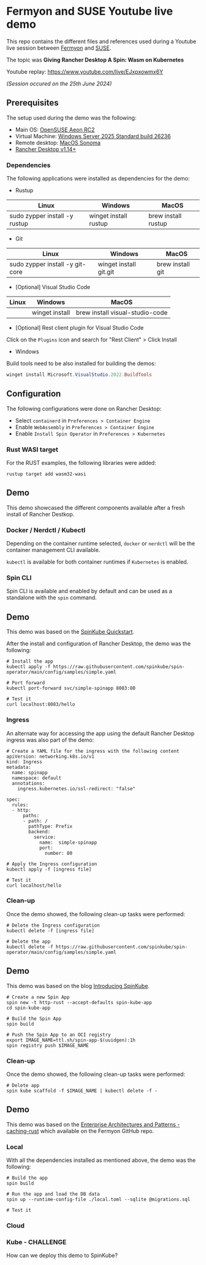 # Fermyon and SUSE Youtube live demo

This repo contains the different files and references used during a Youtube live session between [Fermyon](https://www.fermyon.com/) and [SUSE](https://www.suse.com/).

The topic was **Giving Rancher Desktop A Spin: Wasm on Kubernetes**

Youtube replay: https://www.youtube.com/live/EJxpxowmx6Y

*(Session occured on the 25th June 2024)*

## Prerequisites

The setup used during the demo was the following:

- Main OS: [OpenSUSE Aeon RC2](https://aeondesktop.org)
- Virtual Machine: [Windows Server 2025 Standard build 26236](https://techcommunity.microsoft.com/t5/windows-server-insiders/announcing-windows-server-preview-build-26236/m-p/4166605)
- Remote desktop: [MacOS Sonoma](https://www.apple.com/macos/sonoma/)
- [Rancher Desktop v1.14+](https://docs.rancherdesktop.io/getting-started/installation)

### Dependencies

The following applications were installed as dependencies for the demo:

- Rustup

| Linux | Windows | MacOS |
| ----- | ------- | ----- |
| sudo zypper install -y rustup | winget install rustup | brew install rustup |

- Git

| Linux | Windows | MacOS |
| ----- | ------- | ----- |
| sudo zypper install -y git-core | winget install git.git | brew install git |

- [Optional] Visual Studio Code

| Linux | Windows | MacOS |
| ----- | ------- | ----- |
|  | winget install  | brew install visual-studio-code |

- [Optional] Rest client plugin for Visual Studio Code

Click on the `Plugins` icon and search for "Rest Client" > Click Install

- Windows

Build tools need to be also installed for building the demos:

```powershell
winget install Microsoft.VisualStudio.2022.BuildTools
```

## Configuration

The following configurations were done on Rancher Desktop:

- Select `containerd` in `Preferences > Container Engine`
- Enable `WebAssembly` in `Preferences > Container Engine`
- Enable `Install Spin Operator` in `Preferences > Kubernetes`

### Rust WASI target

For the RUST examples, the following libraries were added:

```shell
rustup target add wasm32-wasi
```

## Demo

This demo showcased the different components available after a fresh install of Rancher Destkop.

### Docker / Nerdctl / Kubectl

Depending on the container runtime selected, `docker` or `nerdctl` will be the container management CLI available.

`kubectl` is available for both container runtimes if `Kubernetes` is enabled.

### Spin CLI

Spin CLI is available and enabled by default and can be used as a standalone with the `spin` command.

## Demo

This demo was based on the [SpinKube Quickstart](https://www.spinkube.dev/docs/spin-operator/quickstart/).

After the install and configuration of Rancher Desktop, the demo was the following:

```shell
# Install the app
kubectl apply -f https://raw.githubusercontent.com/spinkube/spin-operator/main/config/samples/simple.yaml

# Port forward
kubectl port-forward svc/simple-spinapp 8083:80

# Test it
curl localhost:8083/hello
```

### Ingress

An alternate way for accessing the app using the default Rancher Desktop ingress was also part of the demo:

```shell
# Create a YAML file for the ingress with the following content
apiVersion: networking.k8s.io/v1
kind: Ingress
metadata:
  name: spinapp
  namespace: default
  annotations:
    ingress.kubernetes.io/ssl-redirect: "false"

spec:
  rules:
  - http:
      paths:
      - path: /
        pathType: Prefix
        backend:
          service:
            name:  simple-spinapp
            port:
              number: 80

# Apply the Ingress configuration
kubectl apply -f [ingress file]

# Test it
curl localhost/hello
```

### Clean-up

Once the demo showed, the following clean-up tasks were performed:

```shell
# Delete the Ingress configuration
kubectl delete -f [ingress file]

# Delete the app
kubectl delete -f https://raw.githubusercontent.com/spinkube/spin-operator/main/config/samples/simple.yaml
```

## Demo 

This demo was based on the blog [Introducing SpinKube](https://www.spinkube.dev/blog/2024/03/13/introducing-spinkube/).

```shell
# Create a new Spin App
spin new -t http-rust --accept-defaults spin-kube-app
cd spin-kube-app

# Build the Spin App
spin build

# Push the Spin App to an OCI registry
export IMAGE_NAME=ttl.sh/spin-app-$(uuidgen):1h
spin registry push $IMAGE_NAME
```

### Clean-up

Once the demo showed, the following clean-up tasks were performed:

```shell
# Delete app
spin kube scaffold -f $IMAGE_NAME | kubectl delete -f -
```

## Demo

This demo was based on the [Enterprise Architectures and Patterns - caching-rust](https://github.com/fermyon/enterprise-architectures-and-patterns/tree/main/caching-rust) which available on the Fermyon GitHub repo.

### Local

With all the dependencies installed as mentioned above, the demo was the following:

```shell
# Build the app
spin build

# Run the app and load the DB data
spin up --runtime-config-file ./local.toml --sqlite @migrations.sql

# Test it
```

### Cloud


### Kube - CHALLENGE

How can we deploy this demo to SpinKube?